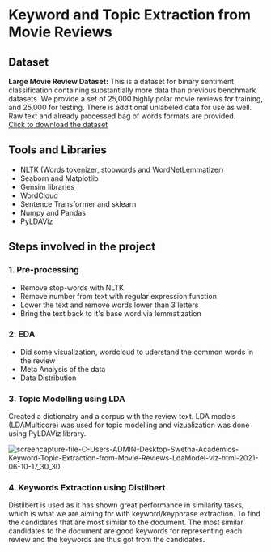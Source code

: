 # Keyword and Topic Extraction from Movie Reviews

## Dataset
**Large Movie Review Dataset:**
This is a dataset for binary sentiment classification containing substantially more data than previous benchmark datasets. We provide a set of 25,000 highly polar movie reviews for training, and 25,000 for testing. There is additional unlabeled data for use as well. Raw text and already processed bag of words formats are provided. <br>
<a href = 'https://ai.stanford.edu/~amaas/data/sentiment/aclImdb_v1.tar.gz'> Click to download the dataset </a> <br>

## Tools and Libraries

<ul>
  <li>NLTK (Words tokenizer, stopwords and WordNetLemmatizer)</li>
  <li>Seaborn and Matplotlib</li>
  <li>Gensim libraries</li>
  <li>WordCloud</li>
  <li>Sentence Transformer and sklearn</li>
  <li>Numpy and Pandas</li>
  <li>PyLDAViz</li>
</ul>

## Steps involved in the project
### 1. Pre-processing
<ul>
  <li>Remove stop-words with NLTK</li>
  <li>Remove number from text with regular expression function</li>
  <li>Lower the text and remove words lower than 3 letters</li>
  <li>Bring the text back to it's base word via lemmatization</li>
</ul>

### 2. EDA
<ul>
  <li>Did some visualization,  wordcloud to uderstand the common words in the review</li>
  <li>Meta Analysis of the data</li>
  <li>Data Distribution</li>
</ul>

### 3. Topic Modelling using LDA
Created a dictionatry and a corpus with the review text. 
LDA models (LDAMulticore) was used for topic modelling and vizualization was done using PyLDAViz library.

![screencapture-file-C-Users-ADMIN-Desktop-Swetha-Academics-Keyword-Topic-Extraction-from-Movie-Reviews-LdaModel-viz-html-2021-06-10-17_30_30](https://user-images.githubusercontent.com/68152189/121521405-a667b000-ca11-11eb-89bd-56307acf5c25.png)

### 4. Keywords Extraction using Distilbert
Distilbert is used as it has shown great performance in similarity tasks, which is what we are aiming for with keyword/keyphrase extraction.
To find the candidates that are most similar to the document. The most similar candidates to the document are good keywords for representing each review and the keywords are thus got from the candidates.
